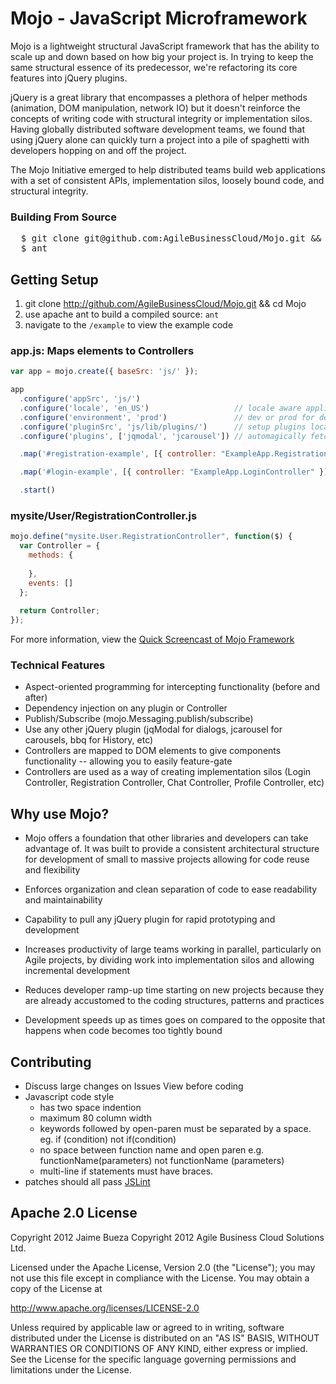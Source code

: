 # Mojo - JavaScript Microframework

Mojo is a lightweight structural JavaScript framework that has the ability to scale up and down based on how big your project is.  In trying to keep the same structural essence of its predecessor, we're refactoring its core features into jQuery plugins.

jQuery is a great library that encompasses a plethora of helper methods (animation, DOM manipulation, network IO) but it doesn't reinforce the concepts of writing code with structural integrity or implementation silos. Having globally distributed software development teams, we found that using jQuery alone can quickly turn a project into a pile of spaghetti with developers hopping on and off the project.

The Mojo Initiative emerged to help distributed teams build web applications with a set of consistent APIs, implementation silos, loosely bound
code, and structural integrity.

### Building From Source

<pre>
  $ git clone git@github.com:AgileBusinessCloud/Mojo.git &amp;&amp; cd Mojo
  $ ant
</pre>

## Getting Setup

1. git clone http://github.com/AgileBusinessCloud/Mojo.git && cd Mojo
2. use apache ant to build a compiled source: <code>ant</code>
3. navigate to the <code>/example</code> to view the example code

### app.js: Maps elements to Controllers

``` js
var app = mojo.create({ baseSrc: 'js/' });

app
  .configure('appSrc', 'js/')
  .configure('locale', 'en_US')                   // locale aware applications! (load different languages)
  .configure('environment', 'prod')               // dev or prod for debugging mode!
  .configure('pluginSrc', 'js/lib/plugins/')      // setup plugins location directory
  .configure('plugins', ['jqmodal', 'jcarousel']) // automagically fetch my jQuery plugins!

  .map('#registration-example', [{ controller: "ExampleApp.RegistrationController", params: { user: 123, firstName: "Johnson" }} ])

  .map('#login-example', [{ controller: "ExampleApp.LoginController" }])

  .start()
```

### mysite/User/RegistrationController.js

``` js
mojo.define("mysite.User.RegistrationController", function($) {
  var Controller = {
    methods: {
      
    },
    events: []
  };
  
  return Controller;
});
```

For more information, view the [Quick Screencast of Mojo Framework](http://vimeo.com/22070574)

### Technical Features

* Aspect-oriented programming for intercepting functionality (before and after)
* Dependency injection on any plugin or Controller
* Publish/Subscribe (mojo.Messaging.publish/subscribe)
* Use any other jQuery plugin (jqModal for dialogs, jcarousel for carousels, bbq for History, etc)
* Controllers are mapped to DOM elements to give components functionality -- allowing you to easily feature-gate
* Controllers are used as a way of creating implementation silos (Login Controller, Registration Controller, Chat Controller, Profile Controller, etc)

## Why use Mojo?

* Mojo offers a foundation that other libraries and developers can take advantage of. It was built to provide a consistent architectural structure for development of small to massive projects allowing for code reuse and flexibility

* Enforces organization and clean separation of code to ease readability and maintainability

* Capability to pull any jQuery plugin for rapid prototyping and development
 
* Increases productivity of large teams working in parallel, particularly on Agile projects, by dividing work into implementation silos and allowing incremental development

* Reduces developer ramp-up time starting on new projects because they are already accustomed to the coding structures, patterns and practices

* Development speeds up as times goes on compared to the opposite that happens when code becomes too tightly bound

## Contributing

* Discuss large changes on Issues View before coding
* Javascript code style
  * has two space indention
  * maximum 80 column width
  * keywords followed by open-paren must be separated by a space. eg. if (condition) not if(condition)
  * no space between function name and open paren e.g. functionName(parameters) not functionName (parameters)
  * multi-line if statements must have braces.
* patches should all pass [JSLint](http://jslint.com) 

## Apache 2.0 License

Copyright 2012 Jaime Bueza
Copyright 2012 Agile Business Cloud Solutions Ltd.

Licensed under the Apache License, Version 2.0 (the "License"); you may not use this file except in compliance with the License. You may obtain a copy of the License at

http://www.apache.org/licenses/LICENSE-2.0

Unless required by applicable law or agreed to in writing, software distributed under the License is distributed on an "AS IS" BASIS, WITHOUT WARRANTIES OR CONDITIONS OF ANY KIND, either express or implied. See the License for the specific language governing permissions and limitations under the License.
